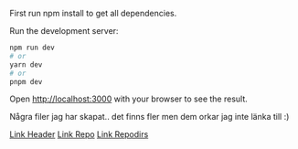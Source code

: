 
First run npm install to get all dependencies.

Run the development server:

```bash
npm run dev
# or
yarn dev
# or
pnpm dev
```

Open [http://localhost:3000](http://localhost:3000) with your browser to see the result.

Några filer jag har skapat.. det finns fler men dem orkar jag inte länka till :) 

[Link Header](./app/components/Header.jsx)
[Link Repo](./app/components/Repo.jsx)
[Link Repodirs](./app/components/RepoDirs.jsx)




